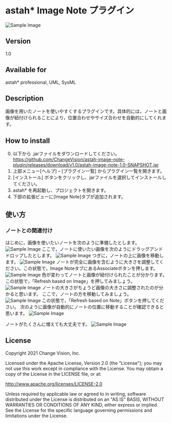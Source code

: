 astah* Image Note プラグイン
===============================
![Sample Image](doc/image000.png)

Version
----------------
1.0

Available for
----------------
astah* professional, UML, SysML

Description
----------------
画像を用いたノートを使いやすくするプラグインです。具体的には，ノートと画像が紐付けられることにより，位置合わせやサイズ合わせを自動的にしてくれます。

How to install
----------------

0. 以下から .jarファイルをダウンロードしてください。
   https://github.com/ChangeVision/astah-image-note-plugin/releases/download/v1.0/astah-image-note-1.0-SNAPSHOT.jar
1. 上部メニュー[ヘルプ] – [プラグイン一覧] からプラグイン一覧を開きます。
2. [インストール] ボタンをクリックし、jarファイルを選択してインストールしてください。
3. astah* を再起動し、プロジェクトを開きます。
4. 下部の拡張ビューに[Image Note]タブが追加されます。

使い方
----------------
### ノートとの関連付け
はじめに，画像を使いたいノートを次のように準備したとします。
![Sample Image](doc/image001.png)
ここで，ノートに使いたい画像を次のようにドラッグアンドドロップしたとします。
![Sample Image](doc/image002.png)
つぎに，ノートの上に画像を移動します。
![Sample Image](doc/image003.png)
ノートが完全に画像を含むように大きさを調整してください。この状態で，Image NoteタブにあるAssociateボタンを押します。
![Sample Image](doc/image004.png)
色が変わってノートと画像が紐付けられたことが分かります。この状態で，「Refresh based on Image」を押してみましょう。
![Sample Image](doc/image005.png)
ノートの大きさがちょうど画像の大きさに調整されたのが分かると思います。
ここで，ノートの方を移動してみましょう。
![Sample Image](doc/image006.png)
この状態で，「Refresh based on Note」ボタンを押してください。
次のように画像が自動的にノートの位置に移動することが確認できると思います。
![Sample Image](doc/image007.png)

ノートがたくさんに増えても大丈夫です。
![Sample Image](doc/image000.png)

License
---------------
Copyright 2021 Change Vision, Inc.

Licensed under the Apache License, Version 2.0 (the "License");
you may not use this work except in compliance with the License.
You may obtain a copy of the License in the LICENSE file, or at:

<http://www.apache.org/licenses/LICENSE-2.0>

Unless required by applicable law or agreed to in writing, software
distributed under the License is distributed on an "AS IS" BASIS,
WITHOUT WARRANTIES OR CONDITIONS OF ANY KIND, either express or implied.
See the License for the specific language governing permissions and
limitations under the License.
